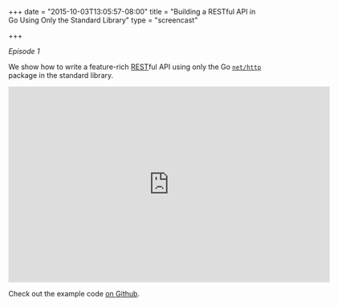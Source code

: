 +++
date = "2015-10-03T13:05:57-08:00"
title = "Building a RESTful API in Go Using Only the Standard Library"
type = "screencast"

+++

_Episode 1_

We show how to write a feature-rich [REST](https://en.wikipedia.org/wiki/Representational_state_transfer)ful API using only the Go [`net/http`](http://godoc.org/net/http) package in the standard library.

<!--more-->

<iframe
  class="ytplayer"
  type="text/html"
  width="640"
  height="390"
  src="http://www.youtube.com/embed/eTjNtNnVOGY?autoplay=0&origin=http://example.com"
  frameborder="0"
></iframe>

Check out the example code [on Github](https://github.com/arschles/go-in-5-minutes/tree/master/episode1).
